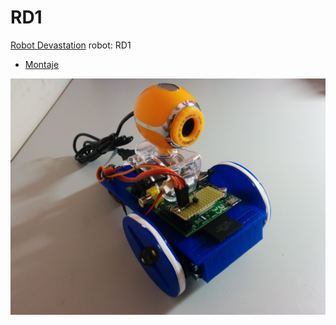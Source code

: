# RD1

[Robot Devastation](http://asrob-uc3m.github.io/workgroups/2017-05-28-robot-devastation.html) robot: RD1

- [Montaje](montaje.md)

![RD1 robot](/assets/rd1.jpg)

